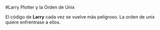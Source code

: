 #Larry Plotter y la Orden de Unix

El código de **Larry** cada vez se vuelve más peligroso.
La orden de unix quiere enfrentrase a ellos.
